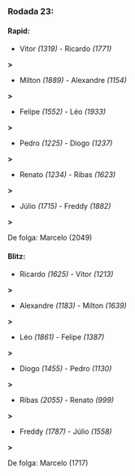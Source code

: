 ### Rodada 23:

#### Rapid:

* Vitor *(1319)*     -     Ricardo *(1771)*

 **>** 
* Milton *(1889)*     -     Alexandre *(1154)*

 **>** 
* Felipe *(1552)*     -     Léo *(1933)*

 **>** 
* Pedro *(1225)*     -     Diogo *(1237)*

 **>** 
* Renato *(1234)*     -     Ribas *(1623)*

 **>** 
* Júlio *(1715)*     -     Freddy *(1882)*

 **>** 

De folga: Marcelo (2049)

#### Blitz:

* Ricardo *(1625)*     -     Vitor *(1213)*

 **>** 
* Alexandre *(1183)*     -     Milton *(1639)*

 **>** 
* Léo *(1861)*     -     Felipe *(1387)*

 **>** 
* Diogo *(1455)*     -     Pedro *(1130)*

 **>** 
* Ribas *(2055)*     -     Renato *(999)*

 **>** 
* Freddy *(1787)*     -     Júlio *(1558)*

 **>** 

De folga: Marcelo (1717)

